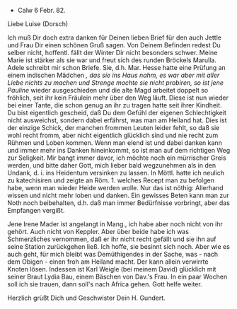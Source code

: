+ Calw 6 Febr. 82.

Liebe Luise (Dorsch)

Ich muß Dir doch extra danken für Deinen lieben Brief für den auch Jettle und Frau Dir einen schönen Gruß sagen. Von Deinem Befinden redest Du selber nicht, hoffentl. fällt der Winter Dir nicht besonders schwer. Meine Marie ist stärker als sie war und freut sich des runden Bröckels Marulla. Adele schreibt mir schon Briefe. Sie, d.h. Mar. Hesse hatte eine Prüfung an einem indischen Mädchen <Haller>*, das sie ins Haus nahm, es war aber mit aller Liebe nichts zu machen und Strenge mochte sie nicht probiren, so ist jene Pauline <Haller>* wieder ausgeschieden und die alte Magd arbeitet doppelt so fröhlich, seit ihr kein Fräulein mehr über den Weg läuft. Diese ist nun wieder bei einer Tante, die schon genug an ihr zu tragen hatte seit ihrer Kindheit. Du bist eigentlich gescheid, daß Du dem Gefühl der eigenen Schlechtigkeit nicht ausweichst, sondern dabei erfährst, was man am Heiland hat. Dies ist der einzige Schick, der manchen frommen Leuten leider fehlt, so daß sie wohl recht fromm, aber nicht eigentlich glücklich sind und nie recht zum Rühmen und Loben kommen. Wenn man elend ist und dabei danken kann und immer mehr ins Danken hineinkommt, so ist man auf dem richtigen Weg zur Seligkeit. Mir bangt immer davor, ich möchte noch ein mürrischer Greis werden, und bitte daher Gott, mich lieber bald wegzunehmen als in den Undank, d. i. ins Heidentum versinken zu lassen. In Möttl. hatte ich neulich zu katechisiren und zeigte an Röm. 1. welches Recept man zu befolgen habe, wenn man wieder Heide werden wolle. Nur das ist nöthig: Allerhand wissen und nicht mehr loben und danken. Ein gewisses Beten kann man zur Noth noch beibehalten, d.h. daß man immer Bedürfnisse vorbringt, aber das Empfangen vergißt.

Jene Irene Mader ist angelangt in Mang., ich habe aber noch nicht von ihr gehört. Auch nicht von Keppler. Aber über beide habe ich was Schmerzliches vernommen, daß er ihr nicht recht gefällt und sie ihn auf seine Station zurückgehen ließ. Ich hoffe, sie besinnt sich noch. Aber wie es auch geht, für mich bleibt was Demüthigendes in der Sache, was - nach dem Obigen - einen froh am Heiland macht. Der kann allein verwirrte Knoten lösen. Indessen ist Karl Weigle (bei meinem David) glücklich mit seiner Braut Lydia Bau, einem Bäschen von Dav.'s Frau. In ein paar Wochen soll ich sie trauen, dann soll's nach Africa gehen. Gott helfe weiter.

 Herzlich grüßt Dich und Geschwister
 Dein H. Gundert.
